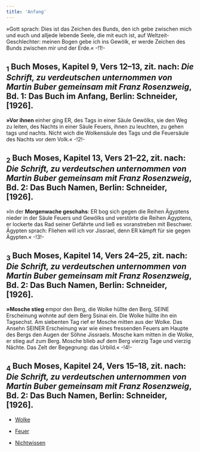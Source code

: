 ```yaml
---
title: 'Anfang'
---
```


»Gott sprach: Dies ist das Zeichen des Bunds, den ich gebe zwischen mich und euch und alljede lebende Seele, die mit euch ist, auf Weltzeit-Geschlechter: meinen Bogen gebe ich ins Gewölk, er werde Zeichen des Bunds zwischen mir und der Erde.« -!1!-
## <sub class="subscript">**1**</sub> Buch Moses, Kapitel 9, Vers 12–13, zit. nach: _Die Schrift, zu verdeutschen unternommen von Martin Buber gemeinsam mit Franz Rosenzweig_, Bd. 1: Das Buch im Anfang, Berlin: Schneider, [1926].
**»Vor ihnen** einher ging ER, des Tags in einer Säule Gewölks, sie den Weg zu leiten, des Nachts in einer Säule Feuers, ihnen zu leuchten, zu gehen tags und nachts. Nicht wich die Wolkensäule des Tags und die Feuersäule des Nachts vor dem Volk.« -!2!-
## <sub class="subscript">**2**</sub> Buch Moses, Kapitel 13, Vers 21–22, zit. nach: _Die Schrift, zu verdeutschen unternommen von Martin Buber gemeinsam mit Franz Rosenzweig_, Bd. 2: Das Buch Namen, Berlin: Schneider, [1926].
»In der **Morgenwache geschahs**: ER bog sich gegen die Reihen Ägyptens nieder in der Säule Feuers und Gewölks und verstörte die Reihen Ägyptens, er lockerte das Rad seiner Gefährte und ließ es voranstreben mit Beschwer. Ägypten sprach: Fliehen will ich vor Jissrael, denn ER kämpft für sie gegen Ägypten.« -!3!-
## <sub class="subscript">**3**</sub> Buch Moses, Kapitel 14, Vers 24–25, zit. nach: _Die Schrift, zu verdeutschen unternommen von Martin Buber gemeinsam mit Franz Rosenzweig_, Bd. 2: Das Buch Namen, Berlin: Schneider, [1926].
**»Mosche stieg** empor den Berg, die Wolke hüllte den Berg, SEINE Erscheinung wohnte auf dem Berg Ssinai ein. Die Wolke hüllte ihn ein Tagsechst. Am siebenten Tag rief er Mosche mitten aus der Wolke. Das Ansehn SEINER Erscheinung war wie eines fressenden Feuers am Haupte des Bergs den Augen der Söhne Jissraels. Mosche kam mitten in die Wolke, er stieg auf zum Berg. Mosche blieb auf dem Berg vierzig Tage und vierzig Nächte. Das Zelt der Begegnung: das Urbild.« -!4!-
## <sub class="subscript">**4**</sub> Buch Moses, Kapitel 24, Vers 15–18, zit. nach: _Die Schrift, zu verdeutschen unternommen von Martin Buber gemeinsam mit Franz Rosenzweig_, Bd. 2: Das Buch Namen, Berlin: Schneider, [1926].

* [Wolke](Clouds_de)

* [Feuer](Fire_de)

* [Nichtwissen](Unknowing_de)







